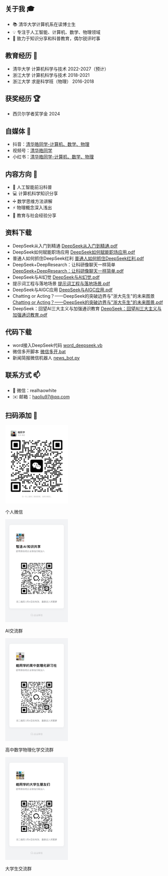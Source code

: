 ## 关于我 🎓
- 📚 清华大学计算机系在读博士生
- 💡 专注于人工智能、计算机、数学、物理领域
- 🎯 致力于知识分享和科普教育，偶尔锐评时事

## 教育经历 🏫
- 清华大学 计算机科学与技术 2022-2027（预计）
- 浙江大学 计算机科学与技术 2018-2021
- 浙江大学 求是科学班（物理） 2016-2018

<!-- ## 学术成果 📚
[1]Bo Zou, Shaofeng Wang, **Hao Liu**, Gaoyue Sun, Yajie Wang, Feifei Zuo, Chengbin Quan, Youjian Zhao. (2024). Teeth-SEG: An Efficient Instance Segmentation Framework for Orthodontic Treatment based on Anthropic Prior Knowledge. In Proceedings of the 2024 IEEE/CVF Conference on Computer Vision and Pattern Recognition (CVPR). IEEE. -->

## 获奖经历 🏆
- 西贝尔学者奖学金 2024

## 自媒体 📱
- 抖音：[清华皓同学-计算机、数学、物理]( https://v.douyin.com/ifns6NNT/)
- 视频号：[清华皓同学](https://weixin.qq.com/sph/ASx4PUJs7)
- 小红书：[清华皓同学-计算机、数学、物理](https://www.xiaohongshu.com/user/profile/645b3416000000001002738a)

## 内容方向 🌟
- 🤖 人工智能前沿科普
- 💻 计算机科学知识分享
- ➗ 数学思维方法讲解
- ⚡ 物理概念深入浅出
- 📝 教育与社会经验分享

## 资料下载
- DeepSeek从入门到精通 [DeepSeek从入门到精通.pdf](https://haoliu.wiki/code/DeepSeek从入门到精通.pdf)
- DeepSeek如何赋能职场应用 [DeepSeek如何赋能职场应用.pdf](https://haoliu.wiki/code/DeepSeek如何赋能职场应用.pdf)
- 普通人如何抓住DeepSeek红利 [普通人如何抓住DeepSeek红利.pdf](https://haoliu.wiki/code/普通人如何抓住DeepSeek红利.pdf)
- DeepSeek+DeepResearch：让科研像聊天一样简单 [DeepSeek+DeepResearch：让科研像聊天一样简单.pdf](https://haoliu.wiki/code/DeepSeek+DeepResearch：让科研像聊天一样简单.pdf)
- DeepSeek与AI幻觉 [DeepSeek与AI幻觉.pdf](https://haoliu.wiki/code/DeepSeek与AI幻觉.pdf)
- 提示词工程与落地场景 [提示词工程与落地场景.pdf](https://haoliu.wiki/code/提示词工程与落地场景.pdf)
- DeepSeek与AIGC应用 [DeepSeek与AIGC应用.pdf](https://haoliu.wiki/code/DeepSeek与AIGC应用.pdf)
- Chatting or Acting？——DeepSeek的突破边界与"浙大先生"的未来图景 [Chatting or Acting？——DeepSeek的突破边界与"浙大先生"的未来图景.pdf](https://haoliu.wiki/code/Chatting%20or%20Acting？——DeepSeek的突破边界与"浙大先生"的未来图景.pdf)
- DeepSeek：回望AI三大主义与加强通识教育 [DeepSeek：回望AI三大主义与加强通识教育.pdf](https://haoliu.wiki/code/DeepSeek：回望AI三大主义与加强通识教育.pdf)

## 代码下载
- word接入DeepSeek代码 [word_deepseek.vb](https://haoliu.wiki/code/word_deepseek.vb)
- 微信多开脚本 [微信多开.bat](https://haoliu.wiki/code/微信多开.bat)
- 新闻简报微信机器人 [news_bot.py](https://haoliu.wiki/code/news_bot.py)

## 联系方式 📫
- 💬 微信：realhaowhite
- ✉️ 邮箱：haoliu97@qq.com

## 扫码添加 📱
<div class="qr-container">
  <div class="qr-item">
    <img src="微信二维码.jpg" width="200" alt="微信">
    <p>个人微信</p>
  </div>
  <div class="qr-item">
    <img src="人工智能群二维码.jpg" width="200" alt="AI交流群">
    <p>AI交流群</p>
  </div>
  <div class="qr-item">
    <img src="皓同学的高中数理化研习社.jpg" width="200" alt="高中数学物理化学交流群">
    <p>高中数学物理化学交流群</p>
  </div>
    <div class="qr-item">
    <img src="大学生群二维码.jpg" width="200" alt="大学生交流群">
    <p>大学生交流群</p>
  </div>
</div>
